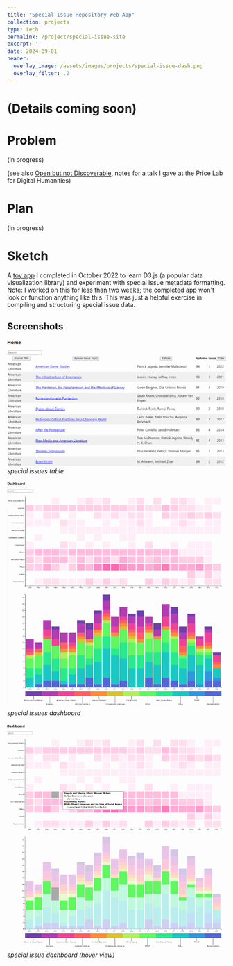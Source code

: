 ```yaml
---
title: "Special Issue Repository Web App"
collection: projects
type: tech
permalink: /project/special-issue-site
excerpt: ''
date: 2024-09-01
header:
  overlay_image: /assets/images/projects/special-issue-dash.png
  overlay_filter: .2
---
```


# (Details coming soon)

# Problem
(in progress)

(see also [Open but not Discoverable](/talks/2024-price-lab), notes for a talk I gave at the Price Lab for Digital Humanities)

# Plan
(in progress)

# Sketch
A [toy app](https://wang-arthur.github.io/special-issues/) I completed in October 2022 to learn D3.js (a popular data visualization library) and experiment with special issue metadata formatting. Note: I worked on this for less than two weeks; the completed app won't look or function anything like this. This was just a helpful exercise in compiling and structuring special issue data.

## Screenshots
![](/assets/images/projects/special-issue-table.png)
_special issues table_

![](/assets/images/projects/special-issue-dash.png)
_special issues dashboard_

![](/assets/images/projects/special-issue-dash-hover.png)
_special issue dashboard (hover view)_

